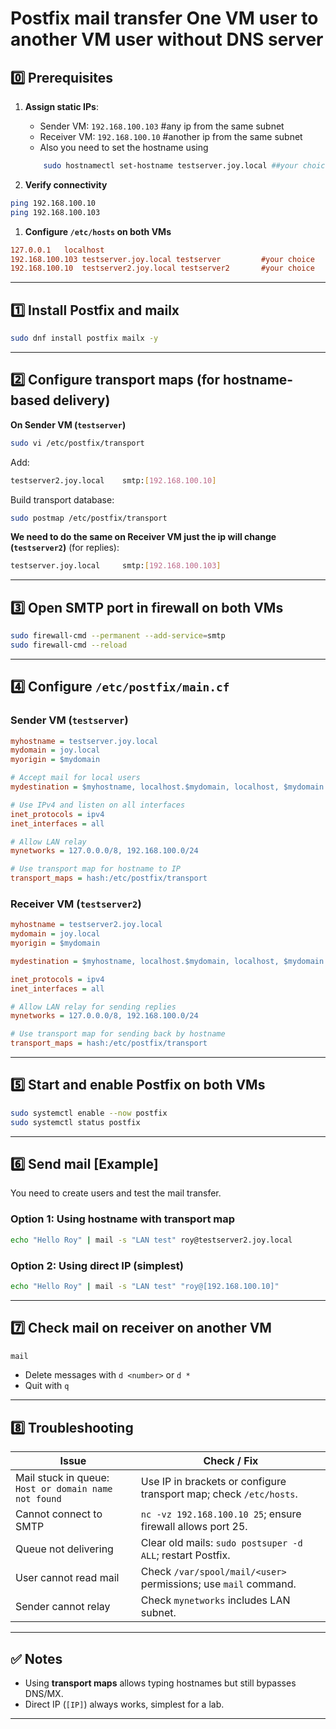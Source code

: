 # Postfix mail transfer One VM user to another VM user without DNS server

## **0️⃣ Prerequisites**

1. **Assign static IPs**:

   * Sender VM: `192.168.100.103` #any ip from the same subnet
   * Receiver VM: `192.168.100.10` #another ip from the same subnet
   * Also you need to set the hostname using

    ```bash
        sudo hostnamectl set-hostname testserver.joy.local ##your choice
    ```

1. **Verify connectivity**

```bash
ping 192.168.100.10
ping 192.168.100.103
```

1. **Configure `/etc/hosts` on both VMs**

```ini
127.0.0.1   localhost
192.168.100.103 testserver.joy.local testserver         #your choice
192.168.100.10  testserver2.joy.local testserver2       #your choice
```

---

## **1️⃣ Install Postfix and mailx**

```bash
sudo dnf install postfix mailx -y
```

---

## **2️⃣ Configure transport maps (for hostname-based delivery)**

**On Sender VM (`testserver`)**

```bash
sudo vi /etc/postfix/transport
```

Add:

```bash
testserver2.joy.local    smtp:[192.168.100.10]
```

Build transport database:

```bash
sudo postmap /etc/postfix/transport
```

**We need to do the same on Receiver VM just the ip will change (`testserver2`)** (for replies):

```bash
testserver.joy.local     smtp:[192.168.100.103]
```

---

## **3️⃣ Open SMTP port in firewall on both VMs**

```bash
sudo firewall-cmd --permanent --add-service=smtp
sudo firewall-cmd --reload
```

---

## **4️⃣ Configure `/etc/postfix/main.cf`**

### **Sender VM (`testserver`)**

```ini
myhostname = testserver.joy.local
mydomain = joy.local
myorigin = $mydomain

# Accept mail for local users
mydestination = $myhostname, localhost.$mydomain, localhost, $mydomain

# Use IPv4 and listen on all interfaces
inet_protocols = ipv4
inet_interfaces = all

# Allow LAN relay
mynetworks = 127.0.0.0/8, 192.168.100.0/24

# Use transport map for hostname to IP
transport_maps = hash:/etc/postfix/transport
```

### **Receiver VM (`testserver2`)**

```ini
myhostname = testserver2.joy.local
mydomain = joy.local
myorigin = $mydomain

mydestination = $myhostname, localhost.$mydomain, localhost, $mydomain

inet_protocols = ipv4
inet_interfaces = all

# Allow LAN relay for sending replies
mynetworks = 127.0.0.0/8, 192.168.100.0/24

# Use transport map for sending back by hostname
transport_maps = hash:/etc/postfix/transport
```

---

## **5️⃣ Start and enable Postfix on both VMs**

```bash
sudo systemctl enable --now postfix
sudo systemctl status postfix
```

---

## **6️⃣ Send mail [Example]**

You need to create users and test the mail transfer.

### **Option 1: Using hostname with transport map**

```bash
echo "Hello Roy" | mail -s "LAN test" roy@testserver2.joy.local
```

### **Option 2: Using direct IP (simplest)**

```bash
echo "Hello Roy" | mail -s "LAN test" "roy@[192.168.100.10]"
```

---

## **7️⃣ Check mail on receiver on another VM**

```bash
mail
```

* Delete messages with `d <number>` or `d *`
* Quit with `q`

---

## **8️⃣ Troubleshooting**

| Issue                                                | Check / Fix                                                        |
| ---------------------------------------------------- | ------------------------------------------------------------------ |
| Mail stuck in queue: `Host or domain name not found` | Use IP in brackets or configure transport map; check `/etc/hosts`. |
| Cannot connect to SMTP                               | `nc -vz 192.168.100.10 25`; ensure firewall allows port 25.        |
| Queue not delivering                                 | Clear old mails: `sudo postsuper -d ALL`; restart Postfix.         |
| User cannot read mail                                | Check `/var/spool/mail/<user>` permissions; use `mail` command.    |
| Sender cannot relay                                  | Check `mynetworks` includes LAN subnet.                            |

---

## **✅ Notes**

* Using **transport maps** allows typing hostnames but still bypasses DNS/MX.
* Direct IP (`[IP]`) always works, simplest for a lab.

---
